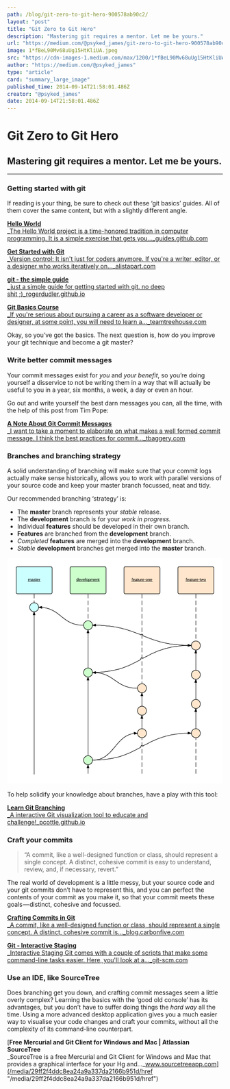 ```yaml
---
path: /blog/git-zero-to-git-hero-900578ab90c2/
layout: "post"
title: "Git Zero to Git Hero"
description: "Mastering git requires a mentor. Let me be yours."
url: "https://medium.com/@psyked_james/git-zero-to-git-hero-900578ab90c2"
image: 1*fBeL90Mv68uUg15HtKliUA.jpeg
src: "https://cdn-images-1.medium.com/max/1200/1*fBeL90Mv68uUg15HtKliUA.jpeg"
author: "https://medium.com/@psyked_james"
type: "article"
card: "summary_large_image"
published_time: 2014-09-14T21:58:01.486Z
creator: "@psyked_james"
date: 2014-09-14T21:58:01.486Z
---
```

  

# Git Zero to Git Hero

## Mastering git requires a mentor. Let me be yours.

---

### Getting started with git

If reading is your thing, be sure to check out these ‘git basics’ guides. All of them cover the same content, but with a slightly different angle.

[**Hello World**  
_The Hello World project is a time-honored tradition in computer programming. It is a simple exercise that gets you…_guides.github.com](/media/58e65ed920f507c169efa0796735d1fe/href "/media/58e65ed920f507c169efa0796735d1fe/href")[](/media/58e65ed920f507c169efa0796735d1fe/href)

[**Get Started with Git**  
_Version control: It isn't just for coders anymore. If you're a writer, editor, or a designer who works iteratively on…_alistapart.com](/media/53f2738abfe700c0382b55f3f2268b2d/href "/media/53f2738abfe700c0382b55f3f2268b2d/href")[](/media/53f2738abfe700c0382b55f3f2268b2d/href)

[**git - the simple guide**  
_just a simple guide for getting started with git. no deep shit ;)_rogerdudler.github.io](/media/d2d4b521c465fac945bc66f0f6cf51e4/href "/media/d2d4b521c465fac945bc66f0f6cf51e4/href")[](/media/d2d4b521c465fac945bc66f0f6cf51e4/href)

[**Git Basics Course**  
_If you're serious about pursuing a career as a software developer or designer, at some point, you will need to learn a…_teamtreehouse.com](/media/b39b5cff0d1c976708c8cbe59e3de05b/href "/media/b39b5cff0d1c976708c8cbe59e3de05b/href")[](/media/b39b5cff0d1c976708c8cbe59e3de05b/href)

Okay, so you’ve got the basics. The next question is, how do you improve your git technique and become a git master?

### Write better commit messages

Your commit messages exist for _you_ and _your benefit_, so you’re doing yourself a disservice to not be writing them in a way that will actually be useful to you in a year, six months, a week, a day or even an hour.

Go out and write yourself the best darn messages you can, all the time, with the help of this post from Tim Pope:

[**A Note About Git Commit Messages**  
_I want to take a moment to elaborate on what makes a well formed commit message. I think the best practices for commit…_tbaggery.com](/media/7b777ea6d7eaf587890e2fb9046e5d67/href "/media/7b777ea6d7eaf587890e2fb9046e5d67/href")[](/media/7b777ea6d7eaf587890e2fb9046e5d67/href)

### Branches and branching strategy

A solid understanding of branching will make sure that your commit logs actually make sense historically, allows you to work with parallel versions of your source code and keep your master branch focussed, neat and tidy.

Our recommended branching ‘strategy’ is:

*   The **master** branch represents your _stable_ release.
*   The **development** branch is for your _work in progress._
*   Individual **features** should be developed in their own branch.
*   **Features** are branched from the **development** branch.
*   _Completed_ **features** are merged into the **development** branch.
*   _Stable_ **development** branches get merged into the **master** branch.

![](1*Scw6Tuap3aDVVldTePkFIw.png)

To help solidify your knowledge about branches, have a play with this tool:

[**Learn Git Branching**  
_A interactive Git visualization tool to educate and challenge!_pcottle.github.io](/media/aa4eedfaa49a2021a756d048590a572d/href "/media/aa4eedfaa49a2021a756d048590a572d/href")[](/media/aa4eedfaa49a2021a756d048590a572d/href)

### Craft your commits

> “A commit, like a well-designed function or class, should represent a single concept. A distinct, cohesive commit is easy to understand, review, and, if necessary, revert.”

The real world of development is a little messy, but your source code and your git commits don’t have to represent this, and you can perfect the contents of your commit as you make it, so that your commit meets these goals — distinct, cohesive and focussed.

[**Crafting Commits in Git**  
_A commit, like a well-designed function or class, should represent a single concept. A distinct, cohesive commit is…_blog.carbonfive.com](/media/88a3f2bb89a9828647ec8230824ce7a0/href "/media/88a3f2bb89a9828647ec8230824ce7a0/href")[](/media/88a3f2bb89a9828647ec8230824ce7a0/href)

[**Git - Interactive Staging**  
_Interactive Staging Git comes with a couple of scripts that make some command-line tasks easier. Here, you'll look at a…_git-scm.com](/media/2d4732534c6ac26bd77330b17ae46fa8/href "/media/2d4732534c6ac26bd77330b17ae46fa8/href")[](/media/2d4732534c6ac26bd77330b17ae46fa8/href)

### Use an IDE, like SourceTree

Does branching get you down, and crafting commit messages seem a little overly complex? Learning the basics with the ‘good old console’ has its advantages, but you don’t have to suffer doing things the _hard way_ all the time. Using a more advanced desktop application gives you a much easier way to visualise your code changes and craft your commits, without all the complexity of its command-line counterpart.

[**Free Mercurial and Git Client for Windows and Mac | Atlassian SourceTree**  
_SourceTree is a free Mercurial and Git Client for Windows and Mac that provides a graphical interface for your Hg and…_www.sourcetreeapp.com](/media/29ff2f4ddc8ea24a9a337da2166b951d/href "/media/29ff2f4ddc8ea24a9a337da2166b951d/href")[](/media/29ff2f4ddc8ea24a9a337da2166b951d/href)